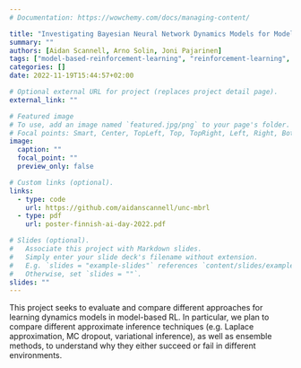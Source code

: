```yaml
---
# Documentation: https://wowchemy.com/docs/managing-content/

title: "Investigating Bayesian Neural Network Dynamics Models for Model-Based Reinforcement Learning"
summary: ""
authors: [Aidan Scannell, Arno Solin, Joni Pajarinen]
tags: ["model-based-reinforcement-learning", "reinforcement-learning", "machine-learning", "bayesian-neural-networks", "gaussian-processes", "research"]
categories: []
date: 2022-11-19T15:44:57+02:00

# Optional external URL for project (replaces project detail page).
external_link: ""

# Featured image
# To use, add an image named `featured.jpg/png` to your page's folder.
# Focal points: Smart, Center, TopLeft, Top, TopRight, Left, Right, BottomLeft, Bottom, BottomRight.
image:
  caption: ""
  focal_point: ""
  preview_only: false

# Custom links (optional).
links:
  - type: code
    url: https://github.com/aidanscannell/unc-mbrl
  - type: pdf
    url: poster-finnish-ai-day-2022.pdf

# Slides (optional).
#   Associate this project with Markdown slides.
#   Simply enter your slide deck's filename without extension.
#   E.g. `slides = "example-slides"` references `content/slides/example-slides.md`.
#   Otherwise, set `slides = ""`.
slides: ""
---
```


This project seeks to evaluate and compare different approaches for learning dynamics models in model-based RL.
In particular, we plan to compare different approximate inference techniques (e.g. Laplace approximation, MC dropout, variational inference), as well as ensemble methods, to understand why they either succeed or fail in different environments.

<!-- In particular, we are interested in understanding why ensembles of neural networks appear to work well but also in what scenarios they fail. -->
<!-- This project seeks to evaluate and compare different approximate inference schemes for learning dynamics models in model-based RL using Bayesian neural networks. -->


<!-- different approximate inference techniques (e.g. Laplace approximation, MC dropout), as well as ensemble methods, to understand why they either succeed or fail in different environments. -->

<!-- learning dynamics models for model-based RL using Bayesian neural networks and comparing them to ensemble methods. In particular, we seek to compare different approximate inference techniques (e.g. Laplace approximation, MC dropout), as well as ensemble methods, to understand why they either succeed or fail in different environments. -->
<!-- This work seeks to investigate approximate -->

<!-- Model-based reinforcement learning (MBRL) algorithms are more sample-efficient than their model-free counterparts. However, MBRL algorithms often fail, or perform poorly, due to their decision-making strategy (e.g. planning or policy optimization) exploiting inaccuracies in the learned dynamics model. These inaccuracies arise because the dynamics model is learned from a state transition data set representing only a small subset of the environment. As such, the dynamics model cannot be confident in making predictions far away from these state transitions. This concept is known as epistemic uncertainty. In the limit of infinite data, i.e. a data set containing all possible state transitions for an environment, the dynamics model's epistemic uncertainty is reduced. However, in MBRL an agent should only visit regions of the state-action space which lead to high rewards. As a result, an agent's dynamics model will always be subject to epistemic uncertainty. If the dynamics model knows what it does not know, this information can be used to prevent the decision-making strategy from exploiting the model's inaccuracies. Based on this intuition, recent algorithms leverage ensembles of neural networks to quantify the epistemic uncertainty associated with learning dynamics models from observations, i.e. to quantify what it does not know.  -->

<!-- In this work, we are interested in learning dynamics models using Bayesian neural networks and comparing them to ensemble methods. In particular, we seek to compare different approximate inference techniques (e.g. Laplace approximation, MC dropout), as well as ensemble methods, to understand why they either succeed or fail in different environments. -->
